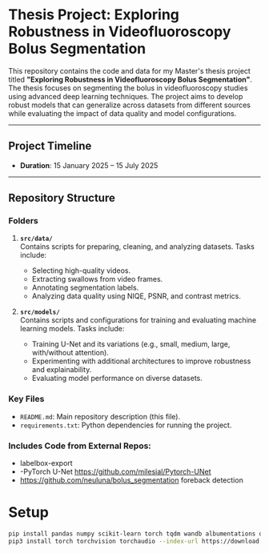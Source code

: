 # Thesis Project: Exploring Robustness in Videofluoroscopy Bolus Segmentation

This repository contains the code and data for my Master's thesis project titled **"Exploring Robustness in Videofluoroscopy Bolus Segmentation"**. The thesis focuses on segmenting the bolus in videofluoroscopy studies using advanced deep learning techniques. The project aims to develop robust models that can generalize across datasets from different sources while evaluating the impact of data quality and model configurations.

---

## Project Timeline
- **Duration**: 15 January 2025 – 15 July 2025

---

## Repository Structure

### Folders
1. **`src/data/`**  
   Contains scripts for preparing, cleaning, and analyzing datasets. Tasks include:
   - Selecting high-quality videos.
   - Extracting swallows from video frames.
   - Annotating segmentation labels.
   - Analyzing data quality using NIQE, PSNR, and contrast metrics.

2. **`src/models/`**  
   Contains scripts and configurations for training and evaluating machine learning models. Tasks include:
   - Training U-Net and its variations (e.g., small, medium, large, with/without attention).
   - Experimenting with additional architectures to improve robustness and explainability.
   - Evaluating model performance on diverse datasets.

### Key Files
- `README.md`: Main repository description (this file).
- `requirements.txt`: Python dependencies for running the project.


### Includes Code from External Repos:
- labelbox-export
- -PyTorch U-Net https://github.com/milesial/Pytorch-UNet
- https://github.com/neuluna/bolus_segmentation foreback detection

# Setup
```bash
pip install pandas numpy scikit-learn torch tqdm wandb albumentations opencv-python matplotlib  nvitop moviepy
pip3 install torch torchvision torchaudio --index-url https://download.pytorch.org/whl/cu124
```
